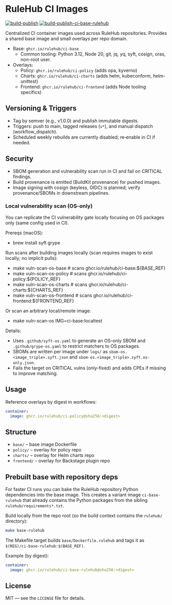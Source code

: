 # RuleHub CI Images

[![build-publish](https://github.com/rulehub/rulehub-ci-images/actions/workflows/build-publish.yml/badge.svg?branch=main)](https://github.com/rulehub/rulehub-ci-images/actions/workflows/build-publish.yml)
[![build-publish-ci-base-rulehub](https://github.com/rulehub/rulehub-ci-images/actions/workflows/build-publish-rulehub.yml/badge.svg?branch=main)](https://github.com/rulehub/rulehub-ci-images/actions/workflows/build-publish-rulehub.yml)

Centralized CI container images used across RuleHub repositories. Provides a shared base image and small overlays per repo domain.

- Base: `ghcr.io/rulehub/ci-base`
  - Common tooling: Python 3.12, Node 20, git, jq, yq, syft, cosign, oras, non-root user.
- Overlays:
  - Policy: `ghcr.io/rulehub/ci-policy` (adds opa, kyverno)
  - Charts: `ghcr.io/rulehub/ci-charts` (adds helm, kubeconform, helm-unittest)
  - Frontend: `ghcr.io/rulehub/ci-frontend` (adds Node tooling specifics)

## Versioning & Triggers

- Tag by semver (e.g., v1.0.0) and publish immutable digests.
- Triggers: push to main, tagged releases (`v*`), and manual dispatch (workflow_dispatch).
- Scheduled weekly rebuilds are currently disabled; re‑enable in CI if needed.

## Security

- SBOM generation and vulnerability scan run in CI and fail on CRITICAL findings.
- Build provenance is emitted (BuildKit provenance) for pushed images.
- Image signing with cosign (keyless, OIDC) is planned; verify provenance/SBOMs in downstream pipelines.

### Local vulnerability scan (OS-only)

You can replicate the CI vulnerability gate locally focusing on OS packages only (same config used in CI).

Prereqs (macOS):

- brew install syft grype

Run scans after building images locally (scan requires images to exist locally; no implicit pulls):

- make vuln-scan-os-base # scans ghcr.io/rulehub/ci-base:${BASE_REF}
- make vuln-scan-os-policy # scans ghcr.io/rulehub/ci-policy:${POLICY_REF}
- make vuln-scan-os-charts # scans ghcr.io/rulehub/ci-charts:${CHARTS_REF}
- make vuln-scan-os-frontend # scans ghcr.io/rulehub/ci-frontend:${FRONTEND_REF}

Or scan an arbitrary local/remote image:

- make vuln-scan-os IMG=ci-base:localtest

Details:

- Uses `.github/syft-os.yaml` to generate an OS-only SBOM and `.github/grype-os.yaml` to restrict matchers to OS packages.
- SBOMs are written per image under `logs/` as `sbom-os.<image_triple>.syft.json` and `sbom-os.<image_triple>.syft.os-only.json`.
- Fails the target on CRITICAL vulns (only-fixed) and adds CPEs if missing to improve matching.

## Usage

Reference overlays by digest in workflows:

```yaml
container:
  image: ghcr.io/rulehub/ci-policy@sha256:<digest>
```

## Structure

- `base/` – base image Dockerfile
- `policy/` – overlay for policy repo
- `charts/` – overlay for Helm charts repo
- `frontend/` – overlay for Backstage plugin repo

## Prebuilt base with repository deps

For faster CI runs you can bake the RuleHub repository Python dependencies into
the base image. This creates a variant image `ci-base-rulehub` that already
contains the Python packages from the sibling `rulehub/requirements*.txt`.

Build locally from the repo root (so the build context contains the `rulehub/`
directory):

```sh
make base-rulehub
```

The Makefile target builds `base/Dockerfile.rulehub` and tags it as
`$(REG)/ci-base-rulehub:$(BASE_REF)`.

Example (by digest):

```yaml
container:
  image: ghcr.io/rulehub/ci-base-rulehub@sha256:<digest>
```

## License

MIT — see the `LICENSE` file for details.
